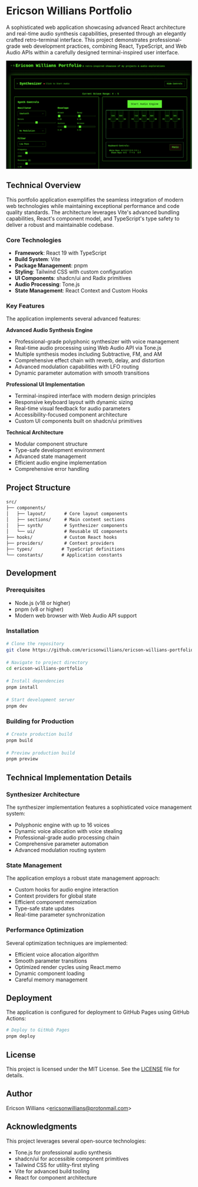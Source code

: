 # Ericson Willians Portfolio

A sophisticated web application showcasing advanced React architecture and real-time audio synthesis capabilities, presented through an elegantly crafted retro-terminal interface. This project demonstrates professional-grade web development practices, combining React, TypeScript, and Web Audio APIs within a carefully designed terminal-inspired user interface.

![Portfolio Screenshot](src/assets/screenshot0.png)

## Technical Overview

This portfolio application exemplifies the seamless integration of modern web technologies while maintaining exceptional performance and code quality standards. The architecture leverages Vite's advanced bundling capabilities, React's component model, and TypeScript's type safety to deliver a robust and maintainable codebase.

### Core Technologies

- **Framework**: React 19 with TypeScript
- **Build System**: Vite
- **Package Management**: pnpm
- **Styling**: Tailwind CSS with custom configuration
- **UI Components**: shadcn/ui and Radix primitives
- **Audio Processing**: Tone.js
- **State Management**: React Context and Custom Hooks

### Key Features

The application implements several advanced features:

**Advanced Audio Synthesis Engine**
- Professional-grade polyphonic synthesizer with voice management
- Real-time audio processing using Web Audio API via Tone.js
- Multiple synthesis modes including Subtractive, FM, and AM
- Comprehensive effect chain with reverb, delay, and distortion
- Advanced modulation capabilities with LFO routing
- Dynamic parameter automation with smooth transitions

**Professional UI Implementation**
- Terminal-inspired interface with modern design principles
- Responsive keyboard layout with dynamic sizing
- Real-time visual feedback for audio parameters
- Accessibility-focused component architecture
- Custom UI components built on shadcn/ui primitives

**Technical Architecture**
- Modular component structure
- Type-safe development environment
- Advanced state management
- Efficient audio engine implementation
- Comprehensive error handling

## Project Structure

```
src/
├── components/
│   ├── layout/       # Core layout components
│   ├── sections/     # Main content sections
│   ├── synth/        # Synthesizer components
│   └── ui/           # Reusable UI components
├── hooks/            # Custom React hooks
├── providers/        # Context providers
├── types/           # TypeScript definitions
└── constants/       # Application constants
```

## Development

### Prerequisites

- Node.js (v18 or higher)
- pnpm (v8 or higher)
- Modern web browser with Web Audio API support

### Installation

```bash
# Clone the repository
git clone https://github.com/ericsonwillians/ericson-willians-portfolio.git

# Navigate to project directory
cd ericson-willians-portfolio

# Install dependencies
pnpm install

# Start development server
pnpm dev
```

### Building for Production

```bash
# Create production build
pnpm build

# Preview production build
pnpm preview
```

## Technical Implementation Details

### Synthesizer Architecture

The synthesizer implementation features a sophisticated voice management system:

- Polyphonic engine with up to 16 voices
- Dynamic voice allocation with voice stealing
- Professional-grade audio processing chain
- Comprehensive parameter automation
- Advanced modulation routing system

### State Management

The application employs a robust state management approach:

- Custom hooks for audio engine interaction
- Context providers for global state
- Efficient component memoization
- Type-safe state updates
- Real-time parameter synchronization

### Performance Optimization

Several optimization techniques are implemented:

- Efficient voice allocation algorithm
- Smooth parameter transitions
- Optimized render cycles using React.memo
- Dynamic component loading
- Careful memory management

## Deployment

The application is configured for deployment to GitHub Pages using GitHub Actions:

```bash
# Deploy to GitHub Pages
pnpm deploy
```

## License

This project is licensed under the MIT License. See the [LICENSE](LICENSE) file for details.

## Author

Ericson Willians <<ericsonwillians@protonmail.com>>

## Acknowledgments

This project leverages several open-source technologies:

- Tone.js for professional audio synthesis
- shadcn/ui for accessible component primitives
- Tailwind CSS for utility-first styling
- Vite for advanced build tooling
- React for component architecture